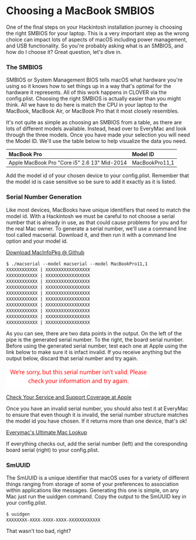 # Choosing a MacBook SMBIOS

One of the final steps on your Hackintosh installation journey is choosing the right SMBIOS for your laptop.  This is a very important step as the wrong choice can impact lots of aspects of macOS including power management, and USB functionality.  So you're probably asking what is an SMBIOS, and how do I choose it?  Great question, let's dive in.

### The SMBIOS

SMBIOS or System Management BIOS tells macOS what hardware you're using so it knows how to set things up in a way that's optimal for the hardware it represents.  All of this work happens in CLOVER via the config.plist.  Choosing the right SMBIOS is actually easier than you might think.  All we have to do here is match the CPU in your laptop to the MacBook, MacBook Air, or MacBook Pro that it most closely resembles.

It's not quite as simple as choosing an SMBIOS from a table, as there are lots of different models available.  Instead, head over to EveryMac and look through the three models.  Once you have made your selection you will need the Model ID.  We'll use the table below to help visualize the data you need.

| MacBook Pro | Model ID |
| :--- | :--- |
| Apple MacBook Pro "Core i5" 2.6 13" Mid-2014 | MacBookPro11,1 |

Add the model id of your chosen device to your config.plist.  Remember that the model id is case sensitive so be sure to add it exactly as it is listed.

### Serial Number Generation

Like most devices, MacBooks have unique identifiers that need to match the model id.  With a Hackintosh we must be careful to not choose a serial number that is already in use, as that could cause problems for you and for the real Mac owner.  To generate a serial number, we'll use a command line tool called macserial.  Download it, and then run it with a command line option and your model id.

[Download MacInfoPkg @ Github](https://github.com/acidanthera/MacInfoPkg)

```text
$ ./macserial --model macserial --model MacBookPro11,1
XXXXXXXXXXXX | XXXXXXXXXXXXXXXXX
XXXXXXXXXXXX | XXXXXXXXXXXXXXXXX
XXXXXXXXXXXX | XXXXXXXXXXXXXXXXX
XXXXXXXXXXXX | XXXXXXXXXXXXXXXXX
XXXXXXXXXXXX | XXXXXXXXXXXXXXXXX
XXXXXXXXXXXX | XXXXXXXXXXXXXXXXX
XXXXXXXXXXXX | XXXXXXXXXXXXXXXXX
XXXXXXXXXXXX | XXXXXXXXXXXXXXXXX
XXXXXXXXXXXX | XXXXXXXXXXXXXXXXX
XXXXXXXXXXXX | XXXXXXXXXXXXXXXXX
```

As you can see, there are two data points in the output.  On the left of the pipe is the generated serial number.  To the right, the board serial number.  Before using the generated serial number, test each one at Apple using the link below to make sure it is infact invalid.  If you receive anything but the output below, discard that serial number and try again.

![](.gitbook/assets/screen-shot-2019-11-16-at-1.38.05-pm.png)

[Check Your Service and Support Coverage at Apple](https://checkcoverage.apple.com)

Once you have an invalid serial number, you should also test it at EveryMac to ensure that even though it is invalid, the serial number structure matches the model id you have chosen.  If it returns more than one device, that's ok!

[Everymac's Ultimate Mac Lookup](https://everymac.com/ultimate-mac-lookup/)

If everything checks out, add the serial number \(left\) and the coresponding board serial \(right\) to your config.plist.

### SmUUID

The SmUUID is a unique identifier that macOS uses for a variety of different things ranging from storage of some of your preferences to association within applications like messages.  Generating this one is simple, on any Mac just run the uuidgen command.  Copy the output to the SmUUID key in your config.plist.

```text
$ uuidgen
XXXXXXXX-XXXX-XXXX-XXXX-XXXXXXXXXXXX
```

That wasn't too bad, right?

